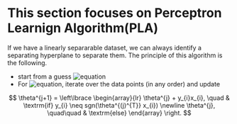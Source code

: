 # This section focuses on Perceptron Learnign Algorithm(PLA)

If we have a linearly separarable dataset, we can always identify a separating hyperplane to separate them.
The principle of this algorithm is the following.

* start from a guess ![equation](https://latex.codecogs.com/gif.latex?\theta)
* For ![equation](https://latex.codecogs.com/gif.latex?j&space;>&space;1), iterate over the data points (in any order) 
and update

$$
\theta^{j+1} = \left\lbrace
\begin{array}{lr}
\theta^{j} + y_{i}x_{i}, \quad & \textrm{if} y_{i} \neq sgn(\theta^{(j)^{T}} x_{i}) \newline
\theta^{j}, \quad\quad & \textrm{else}
\end{array}
\right.
$$
